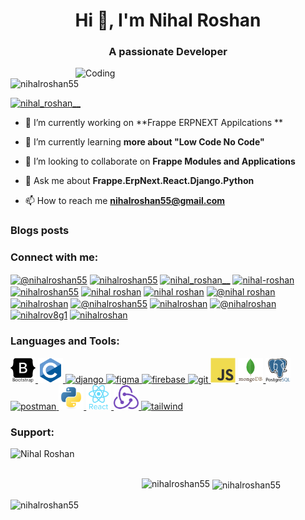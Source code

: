 <h1 align="center">Hi 👋, I'm Nihal Roshan</h1>
<h3 align="center">A passionate Developer</h3>
<img align="right" alt="Coding" width="400" src="https://media4.giphy.com/media/q6QO4I8btXkjvkPXIX/giphy.gif?cid=ecf05e479ko2seqezse2sdshjpeqlhjjn01e0xvsaic811o3&ep=v1_gifs_search&rid=giphy.gif&ct=g">

<p align="left"> <img src="https://komarev.com/ghpvc/?username=nihalroshan55&label=Profile%20views&color=0e75b6&style=flat" alt="nihalroshan55" /> </p>


<p align="left"> <a href="https://twitter.com/nihal_roshan__" target="blank"><img src="https://img.shields.io/twitter/follow/nihal_roshan__?logo=twitter&style=for-the-badge" alt="nihal_roshan__" /></a> </p>

- 🔭 I’m currently working on **Frappe ERPNEXT Appilcations **

- 🌱 I’m currently learning **more about "Low Code No Code"**

- 👯 I’m looking to collaborate on **Frappe Modules and Applications**

- 💬 Ask me about **Frappe.ErpNext.React.Django.Python**

- 📫 How to reach me **nihalroshan55@gmail.com**

### Blogs posts
<!-- BLOG-POST-LIST:START -->
<!-- BLOG-POST-LIST:END -->

<h3 align="left">Connect with me:</h3>
<p align="left">
<a href="https://codepen.io/@nihalroshan55" target="blank"><img align="center" src="https://raw.githubusercontent.com/rahuldkjain/github-profile-readme-generator/master/src/images/icons/Social/codepen.svg" alt="@nihalroshan55" height="30" width="40" /></a>
<a href="https://dev.to/nihalroshan55" target="blank"><img align="center" src="https://raw.githubusercontent.com/rahuldkjain/github-profile-readme-generator/master/src/images/icons/Social/devto.svg" alt="nihalroshan55" height="30" width="40" /></a>
<a href="https://twitter.com/nihal_roshan__" target="blank"><img align="center" src="https://raw.githubusercontent.com/rahuldkjain/github-profile-readme-generator/master/src/images/icons/Social/twitter.svg" alt="nihal_roshan__" height="30" width="40" /></a>
<a href="https://linkedin.com/in/nihal-roshan" target="blank"><img align="center" src="https://raw.githubusercontent.com/rahuldkjain/github-profile-readme-generator/master/src/images/icons/Social/linked-in-alt.svg" alt="nihal-roshan" height="30" width="40" /></a>
<a href="https://codesandbox.com/nihalroshan55" target="blank"><img align="center" src="https://raw.githubusercontent.com/rahuldkjain/github-profile-readme-generator/master/src/images/icons/Social/codesandbox.svg" alt="nihalroshan55" height="30" width="40" /></a>
<a href="https://dribbble.com/nihal roshan" target="blank"><img align="center" src="https://raw.githubusercontent.com/rahuldkjain/github-profile-readme-generator/master/src/images/icons/Social/dribbble.svg" alt="nihal roshan" height="30" width="40" /></a>
<a href="https://www.behance.net/nihal roshan" target="blank"><img align="center" src="https://raw.githubusercontent.com/rahuldkjain/github-profile-readme-generator/master/src/images/icons/Social/behance.svg" alt="nihal roshan" height="30" width="40" /></a>
<a href="https://medium.com/@nihal roshan" target="blank"><img align="center" src="https://raw.githubusercontent.com/rahuldkjain/github-profile-readme-generator/master/src/images/icons/Social/medium.svg" alt="@nihal roshan" height="30" width="40" /></a>
<a href="https://www.codechef.com/users/nihalroshan" target="blank"><img align="center" src="https://cdn.jsdelivr.net/npm/simple-icons@3.1.0/icons/codechef.svg" alt="nihalroshan" height="30" width="40" /></a>
<a href="https://www.hackerrank.com/@nihalroshan55" target="blank"><img align="center" src="https://raw.githubusercontent.com/rahuldkjain/github-profile-readme-generator/master/src/images/icons/Social/hackerrank.svg" alt="@nihalroshan55" height="30" width="40" /></a>
<a href="https://www.leetcode.com/nihalroshan" target="blank"><img align="center" src="https://raw.githubusercontent.com/rahuldkjain/github-profile-readme-generator/master/src/images/icons/Social/leet-code.svg" alt="nihalroshan" height="30" width="40" /></a>
<a href="https://www.hackerearth.com/@nihalroshan" target="blank"><img align="center" src="https://raw.githubusercontent.com/rahuldkjain/github-profile-readme-generator/master/src/images/icons/Social/hackerearth.svg" alt="@nihalroshan" height="30" width="40" /></a>
<a href="https://auth.geeksforgeeks.org/user/nihalrov8g1" target="blank"><img align="center" src="https://raw.githubusercontent.com/rahuldkjain/github-profile-readme-generator/master/src/images/icons/Social/geeks-for-geeks.svg" alt="nihalrov8g1" height="30" width="40" /></a>
<a href="https://www.topcoder.com/members/nihalroshan" target="blank"><img align="center" src="https://raw.githubusercontent.com/rahuldkjain/github-profile-readme-generator/master/src/images/icons/Social/topcoder.svg" alt="nihalroshan" height="30" width="40" /></a>
</p>

<h3 align="left">Languages and Tools:</h3>
<p align="left"> <a href="https://getbootstrap.com" target="_blank" rel="noreferrer"> <img src="https://raw.githubusercontent.com/devicons/devicon/master/icons/bootstrap/bootstrap-plain-wordmark.svg" alt="bootstrap" width="40" height="40"/> </a> <a href="https://www.cprogramming.com/" target="_blank" rel="noreferrer"> <img src="https://raw.githubusercontent.com/devicons/devicon/master/icons/c/c-original.svg" alt="c" width="40" height="40"/> </a> <a href="https://www.djangoproject.com/" target="_blank" rel="noreferrer"> <img src="https://cdn.worldvectorlogo.com/logos/django.svg" alt="django" width="40" height="40"/> </a> <a href="https://www.figma.com/" target="_blank" rel="noreferrer"> <img src="https://www.vectorlogo.zone/logos/figma/figma-icon.svg" alt="figma" width="40" height="40"/> </a> <a href="https://firebase.google.com/" target="_blank" rel="noreferrer"> <img src="https://www.vectorlogo.zone/logos/firebase/firebase-icon.svg" alt="firebase" width="40" height="40"/> </a> <a href="https://git-scm.com/" target="_blank" rel="noreferrer"> <img src="https://www.vectorlogo.zone/logos/git-scm/git-scm-icon.svg" alt="git" width="40" height="40"/> </a> <a href="https://developer.mozilla.org/en-US/docs/Web/JavaScript" target="_blank" rel="noreferrer"> <img src="https://raw.githubusercontent.com/devicons/devicon/master/icons/javascript/javascript-original.svg" alt="javascript" width="40" height="40"/> </a> <a href="https://www.mongodb.com/" target="_blank" rel="noreferrer"> <img src="https://raw.githubusercontent.com/devicons/devicon/master/icons/mongodb/mongodb-original-wordmark.svg" alt="mongodb" width="40" height="40"/> </a> <a href="https://www.postgresql.org" target="_blank" rel="noreferrer"> <img src="https://raw.githubusercontent.com/devicons/devicon/master/icons/postgresql/postgresql-original-wordmark.svg" alt="postgresql" width="40" height="40"/> </a> <a href="https://postman.com" target="_blank" rel="noreferrer"> <img src="https://www.vectorlogo.zone/logos/getpostman/getpostman-icon.svg" alt="postman" width="40" height="40"/> </a> <a href="https://www.python.org" target="_blank" rel="noreferrer"> <img src="https://raw.githubusercontent.com/devicons/devicon/master/icons/python/python-original.svg" alt="python" width="40" height="40"/> </a> <a href="https://reactjs.org/" target="_blank" rel="noreferrer"> <img src="https://raw.githubusercontent.com/devicons/devicon/master/icons/react/react-original-wordmark.svg" alt="react" width="40" height="40"/> </a> <a href="https://redux.js.org" target="_blank" rel="noreferrer"> <img src="https://raw.githubusercontent.com/devicons/devicon/master/icons/redux/redux-original.svg" alt="redux" width="40" height="40"/> </a> <a href="https://tailwindcss.com/" target="_blank" rel="noreferrer"> <img src="https://www.vectorlogo.zone/logos/tailwindcss/tailwindcss-icon.svg" alt="tailwind" width="40" height="40"/> </a> </p>

<h3 align="left">Support:</h3>
<p><a href="https://www.buymeacoffee.com/Nihal Roshan"> <img align="left" src="https://cdn.buymeacoffee.com/buttons/v2/default-yellow.png" height="50" width="210" alt="Nihal Roshan" /></a></p><br><br>

<p><img align="left" src="https://github-readme-stats.vercel.app/api/top-langs?username=nihalroshan55&show_icons=true&locale=en&layout=compact" alt="nihalroshan55" /></p>

<p>&nbsp;<img align="center" src="https://github-readme-stats.vercel.app/api?username=nihalroshan55&show_icons=true&locale=en" alt="nihalroshan55" /></p>

<p><img align="center" src="https://github-readme-streak-stats.herokuapp.com/?user=nihalroshan55&" alt="nihalroshan55" /></p>
